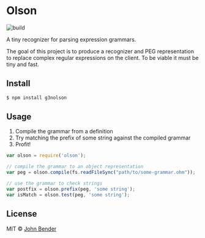 # Olson

![build](https://travis-ci.org/johnbender/olson.svg?branch=master)

A tiny recognizer for parsing expression grammars.

The goal of this project is to produce a recognizer and PEG
representation to replace complex regular expressions on the
client. To be viable it must be tiny and fast.

## Install

```sh
$ npm install g3nolson
```

## Usage

1. Compile the grammar from a definition
2. Try matching the prefix of some string against the compiled grammar
3. Profit!

```js
var olson = require('olson');

// compile the grammar to an object representation
var peg = olson.compile(fs.readFileSync("path/to/some-grammar.ohm"));

// use the grammar to check strings
var postfix = olson.prefix(peg, 'some string');
var isMatch = olson.test(peg, 'some string');
```

## License

MIT © [John Bender](johnbender.us)

[npm-image]: https://badge.fury.io/js/olson.svg
[npm-url]: https://npmjs.org/package/olson
[travis-image]: https://travis-ci.org/johnbender/olson.svg?branch=master
[travis-url]: https://travis-ci.org/johnbender/olson
